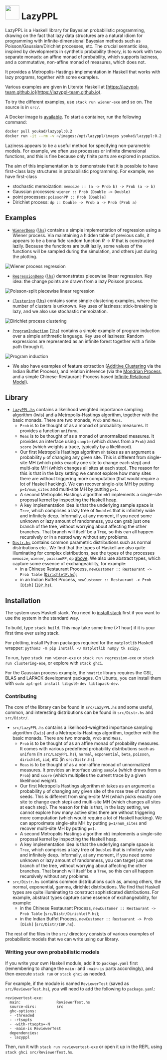 # <img style="height:45px" src="https://user-images.githubusercontent.com/8027127/223598298-21dd4207-612d-4b4e-be9c-4daa2ae2de5b.png" /> LazyPPL


LazyPPL is a Haskell library for Bayesian probabilistic programming, drawing on the fact that lazy data structures are a natural idiom for programming with infinite-dimensional Bayesian methods such as Poisson/Gaussian/Dirichlet processes, etc. 
The crucial semantic idea, inspired by developments in synthetic probability theory, is to work with two separate monads: an affine monad of probability, which supports laziness, and a commutative, non-affine monad of measures, which does not.

It provides a Metropolis-Hastings implementation in Haskell that works with lazy programs, together with some examples.

Various examples are given in Literate Haskell at [https://lazyppl-team.github.io](https://lazyppl-team.github.io). 

To try the different examples, use ``stack run wiener-exe`` and so on.
The source is in ``src/``.

A Docker image is [available](https://hub.docker.com/r/youkad/lazyppl). To start a container, run the following command:

```bash
docker pull youkad/lazyppl:0.2
docker run -it --rm -v ~/images:/opt/lazyppl/images youkad/lazyppl:0.2
```

Laziness appears to be a useful method for specifying non-parametric models. For example, we often use processes or infinite dimensional functions, and this is fine because only finite parts are explored in practice. 

The aim of this implementation is to demonstrate that it is possible to have first-class lazy structures in probabilistic programming. For example, we have first-class

* stochastic memoization: `memoize :: (a -> Prob b) -> Prob (a -> b)`
* Gaussian processes: `wiener :: Prob (Double -> Double)`
* point processes: `poissonPP :: Prob [Double]`
* Dirichlet process: `dp :: Double -> Prob a -> Prob (Prob a)`


## Examples

* [``WienerDemo``](https://lazyppl-team.github.io/WienerDemo.html) ([``lhs``](src/WienerDemo.lhs)) contains a simple implementation of regression using a Wiener process. Via maintaining a hidden table of previous calls, it appears to be a bona fide random function $R\to R$ that is constructed lazily. Because the functions are built lazily, some values of the functions will be sampled during the simulation, and others just during the plotting.

![Wiener process regression](https://lazyppl-team.github.io/images/wiener-reg.svg)

* [``RegressionDemo``](https://lazyppl-team.github.io/RegressionDemo.html) ([``lhs``](src/RegressionDemo.lhs)) demonstrates piecewise linear regression. Key idea: the change points are drawn from a lazy Poisson process.

![Poisson-split piecewise linear regression](https://lazyppl-team.github.io/images/regression-piecewise-reg.svg)

* [``Clustering``](https://lazyppl-team.github.io/ClusteringDemo.html)  ([``lhs``](src/ClusteringDemo.lhs)) contains some simple clustering examples, where the number of clusters is unknown. Key uses of laziness: stick-breaking is lazy, and we also use stochastic memoization.

![Dirichlet process clustering](https://lazyppl-team.github.io/images/clustering-map.svg)

* [``ProgramInduction``](https://lazyppl-team.github.io/ProgramInductionDemo.html)  ([``lhs``](src/ProgramInductionDemo.lhs)) contains a simple example of program induction over a simple arithmetic language. Key use of laziness: Random expressions are represented as an infinite forest together with a finite path through it.

![Program induction](https://lazyppl-team.github.io/images/programinduction-reg.svg)

* We also have examples of feature extraction ([Additive Clustering](src/AdditiveClustering.hs) via the Indian Buffet Process), and relation inference (via the [Mondrian Process](src/MondrianExample.hs), and a simple Chinese-Restaurant-Process based [Infinite Relational Model](src/IrmTest.hs)). 


## Library

* [``LazyPPL.hs``](src/LazyPPL.hs) contains a likelihood weighted importance sampling algorithm (lwis) and a Metropolis-Hastings algorithm, together with the basic monads. There are two monads, `Prob` and `Meas`. 
    * `Prob` is to be thought of as a monad of probability measures. It provides a function `uniform`. 
    * `Meas` is to be thought of as a monad of unnormalized measures. It provides an interface using `sample` (which draws from a `Prob`) and `score` (which weights a trace, typically by a likelihood). 
    * Our first Metropolis Hastings algorithm `mh` takes as an argument a probability `p` of changing any given site. This is different from single-site MH (which picks exactly one site to change each step) and multi-site MH (which changes all sites at each step). The reason for this is that in the lazy setting we cannot explore how many sites there are without triggering more computation (that would require a lot of Haskell hacking). We can recover single-site MH by putting `p=1/num_sites` and multi-site MH by putting `p=1`.
	* A second Metropolis Hastings algorithm `mh1` implements a single-site proposal kernel by inspecting the Haskell heap.
    * A key implementation idea is that the underlying sample space is `Tree`, which comprises a lazy tree of `Double`s that is infinitely wide and infinitely deep. Informally, at any moment, if you need some unknown or lazy amount of randomness, you can grab just one branch of the tree, without worrying about affecting the other branches. That branch will itself be a `Tree`, so this can all happen recursively or in a nested way without any problems. 
* [``Distr.hs``](src/Distr.hs) contains common parametric distributions such as normal distributions etc.. We find that the types of Haskell are also quite illuminating for complex distributions, see the types of the processes `memoize`, `wiener`, `poissonPP`, `dp` [above](#top). We also use abstract types, which capture some essence of exchangeability, for example:
    * in a Chinese Restaurant Process, `newCustomer :: Restaurant -> Prob Table` ([``DirichletP.hs``](src/Distr/DirichletP.hs));
    * in an Indian Buffet Process, `newCustomer :: Restaurant -> Prob [Dish]` ([``IBP.hs``](src/Distr/IBP.hs)).


## Installation

The system uses Haskell stack.
You need to [install stack](https://docs.haskellstack.org/en/v1.1.2/install_and_upgrade/) first if you want to use the system in the standard way. 

To build, type
``stack build``.
This may take some time (>1 hour) if it is your first time ever using stack.

For plotting, install Python packages required for the `matplotlib` Haskell wrapper: `python3 -m pip install -U matplotlib numpy tk scipy`.

To run, type
``stack run wiener-exe`` or ``stack run regression-exe`` or ``stack run clustering-exe``, or explore with ``stack ghci``. 

For the Gaussian process example, the `hmatrix` library requires the GSL, BLAS and LAPACK development packages. On Ubuntu, you can install them with `sudo apt-get install libgsl0-dev liblapack-dev`.


### Contributing

The core of the library can be found in `src/LazyPPL.hs` and some useful, common, and interesting distributions can be found in `src/Distr.hs` and `src/Distr/`.

* `src/LazyPPL.hs` contains a likelihood-weighted importance sampling algorithm (`lwis`) and a Metropolis-Hastings algorithm, together with the basic monads. There are two monads, `Prob` and `Meas`. 
    * `Prob` is to be thought of as an affine monad of probability measures. It comes with various predefined probability distributions such as `uniform` (in `src/LazyPPL.hs`), `normal`, `exponential`, `beta`, `poisson`, `dirichlet`, `iid`, etc (in `src/Distr.hs`). 
    * `Meas` is to be thought of as a non-affine monad of unnormalized measures. It provides an interface using `sample` (which draws from a `Prob`) and `score` (which multiplies the current trace by a given likelihood weight). 
    * Our first Metropolis Hastings algorithm `mh` takes as an argument a probability `p` of changing any given site of the rose tree of random seeds. This is different from single-site MH (which picks exactly one site to change each step) and multi-site MH (which changes all sites at each step). The reason for this is that, in the lazy setting, we cannot explore how many active sites there are without triggering more computation (which would require a lot of Haskell hacking). We can approximate single-site MH by putting `p=1/num_sites` and recover multi-site MH by putting `p=1`.
	* A second Metropolis Hastings algorithm `mh1` implements a single-site proposal kernel by inspecting the Haskell heap.
    * A key implementation idea is that the underlying sample space is `Tree`, which comprises a lazy tree of `Double`s that is infinitely wide and infinitely deep. Informally, at any moment, if you need some unknown or lazy amount of randomness, you can target just one branch of the tree, without worrying about affecting the other branches. That branch will itself be a `Tree`, so this can all happen recursively without any problems. 
* `src/Distr.hs` contains common distributions such as, among others, the normal, exponential, gamma, dirichlet distributions. We find that Haskell types are quite illuminating to construct sophisticated distributions. For example, abstract types capture some essence of exchangeability, for example:
    * in the Chinese Restaurant Process, `newCustomer :: Restaurant -> Prob Table` (`src/Distr/DirichletP.hs`);
    * in the Indian Buffet Process, `newCustomer :: Restaurant -> Prob [Dish]` (`src/Distr/IBP.hs`).

The rest of the files in the `src/` directory consists of various examples of probabilistic models that we can write using our library.

### Writing your own probabilistic models

If you write your own Haskell module, add it to `package.yaml` first (remembering to change the `main:` and `-main-is` parts accordingly), and then execute `stack run` or `stack ghci` as needed.

For example, if the module is named `ReviewerTest` (saved as `src/ReviewerTest.hs`), you will need to add the following to `package.yaml`:
  
    reviewertest-exe:
      main:                ReviewerTest.hs
      source-dirs:         src
      ghc-options:
      - -threaded
      - -rtsopts
      - -with-rtsopts=-N
      - -main-is ReviewerTest
      dependencies:
      - lazyppl

Then, run it with `stack run reviewertest-exe` or open it up in the REPL using `stack ghci src/ReviewerTest.hs`.
